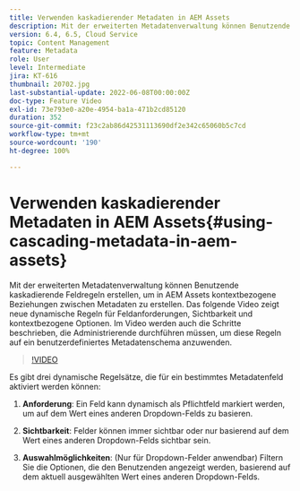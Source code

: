 ```yaml
---
title: Verwenden kaskadierender Metadaten in AEM Assets
description: Mit der erweiterten Metadatenverwaltung können Benutzende kaskadierende Feldregeln erstellen, um in AEM Assets kontextbezogene Beziehungen zwischen Metadaten zu erstellen. Das folgende Video zeigt neue dynamische Regeln für Feldanforderungen, Sichtbarkeit und kontextbezogene Optionen. Im Video werden auch die Schritte beschrieben, die Administrierende durchführen müssen, um diese Regeln auf ein benutzerdefiniertes Metadatenschema anzuwenden.
version: 6.4, 6.5, Cloud Service
topic: Content Management
feature: Metadata
role: User
level: Intermediate
jira: KT-616
thumbnail: 20702.jpg
last-substantial-update: 2022-06-08T00:00:00Z
doc-type: Feature Video
exl-id: 73e793e0-a20e-4954-ba1a-471b2cd85120
duration: 352
source-git-commit: f23c2ab86d42531113690df2e342c65060b5c7cd
workflow-type: tm+mt
source-wordcount: '190'
ht-degree: 100%

---
```


# Verwenden kaskadierender Metadaten in AEM Assets{#using-cascading-metadata-in-aem-assets}

Mit der erweiterten Metadatenverwaltung können Benutzende kaskadierende Feldregeln erstellen, um in AEM Assets kontextbezogene Beziehungen zwischen Metadaten zu erstellen. Das folgende Video zeigt neue dynamische Regeln für Feldanforderungen, Sichtbarkeit und kontextbezogene Optionen. Im Video werden auch die Schritte beschrieben, die Administrierende durchführen müssen, um diese Regeln auf ein benutzerdefiniertes Metadatenschema anzuwenden.

>[!VIDEO](https://video.tv.adobe.com/v/20702?quality=12&learn=on)

Es gibt drei dynamische Regelsätze, die für ein bestimmtes Metadatenfeld aktiviert werden können:

1. **Anforderung**: Ein Feld kann dynamisch als Pflichtfeld markiert werden, um auf dem Wert eines anderen Dropdown-Felds zu basieren.

2. **Sichtbarkeit**: Felder können immer sichtbar oder nur basierend auf dem Wert eines anderen Dropdown-Felds sichtbar sein.

3. **Auswahlmöglichkeiten**: (Nur für Dropdown-Felder anwendbar) Filtern Sie die Optionen, die den Benutzenden angezeigt werden, basierend auf dem aktuell ausgewählten Wert eines anderen Dropdown-Felds.
